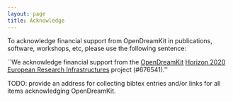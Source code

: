 ```yaml
---
layout: page
title: Acknowledge
---
```


To acknowledge financial support from OpenDreamKit in publications,
software, workshops, etc, please use the following sentence:

``We acknowledge financial support from the
[OpenDreamKit](http://opendreamkit.org/)
[Horizon 2020](https://ec.europa.eu/programmes/horizon2020/)
[European Research Infrastructures](https://ec.europa.eu/programmes/horizon2020/en/h2020-section/european-research-infrastructures-including-e-infrastructures)
project (#676541).''

TODO: provide an address for collecting bibtex entries and/or links
for all items acknowledging OpenDreamKit.
